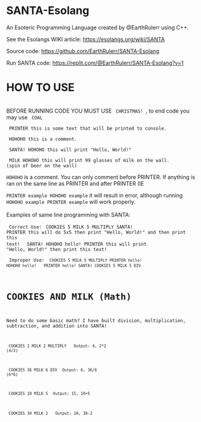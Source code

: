 # SANTA-Esolang

An Esoteric Programming Language created by @EarthRulerr using C++. 

See the Esolangs WIKI article: https://esolangs.org/wiki/SANTA

Source code: https://github.com/EarthRulerr/SANTA-Esolang

Run SANTA code: https://replit.com/@EarthRulerr/SANTA-Esolang?v=1

# HOW TO USE

<br>
BEFORE RUNNING CODE YOU MUST USE <code> CHRISTMAS! </code>, to end code you may use <code> COAL </code>

 <code> PRINTER this is some text that will be printed to console. </code> 
  
<code> HOHOHO this is a comment.</code> 
  
  <code> SANTA! HOHOHO this will print "Hello, World!" </code>
  
  <code> MILK HOHOHO this will print 99 glasses of milk on the wall. (spin of beer on the wall)</code>
  
  <code>HOHOHO</code> is a comment. You can only comment before PRINTER. If anything is ran on the same line as PRINTER and after PRINTER (IE 
  
  <code>PRINTER example HOHOHO example</code> it will result in error, although running <code>HOHOHO example PRINTER example</code> will work properly. 
<br>
<br>
Examples of same line programming with SANTA:

<code> Correct Use:</code> 
 <code> COOKIES 5 MILK 5 MULTIPLY SANTA! PRINTER this will do 5x5 then print "Hello, World!" and then print this text! </code> 
  <code> SANTA! HOHOHO hello! PRINTER this will print "Hello, World!" then print this text! </code> 
  
  
  <code> Improper Use:
  <code> COOKIES 5 MILK 5 MULTIPLY PRINTER hello! HOHOHO hello! </code> 
  <code> PRINTER hello! SANTA! COOKIES 5 MILK 5 DIV </code> 


# COOKIES AND MILK (Math)

Need to do some basic math? I have built division, multiplication, subtraction, and addition into SANTA!


  <code> COOKIES 2 MILK 2 MULTIPLY </code> 
  <code> Output: 4, 2*2 (4/2)</code> 
  
  <code> COOKIES 36 MILK 6 DIV</code> 
  <code> Output: 6, 36/6 (6*6)</code> 
  
  <code> COOKIES 10 MILK 5</code> 
  <code> Output: 15, 10+5</code> 
  
 <code>  COOKIES 30 MILK 2 </code> 
 <code> Output: 28, 30-2 </code>

